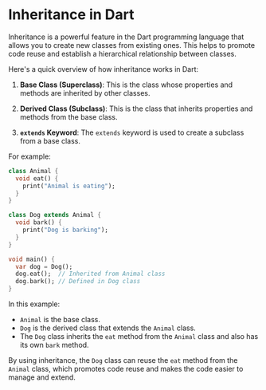 # Inheritance in Dart

Inheritance is a powerful feature in the Dart programming language that allows you to create new classes from existing ones. This helps to promote code reuse and establish a hierarchical relationship between classes.

Here's a quick overview of how inheritance works in Dart:

1. **Base Class (Superclass)**: This is the class whose properties and methods are inherited by other classes. 

2. **Derived Class (Subclass)**: This is the class that inherits properties and methods from the base class.

3. **`extends` Keyword**: The `extends` keyword is used to create a subclass from a base class.

For example:

```dart
class Animal {
  void eat() {
    print("Animal is eating");
  }
}

class Dog extends Animal {
  void bark() {
    print("Dog is barking");
  }
}

void main() {
  var dog = Dog();
  dog.eat();  // Inherited from Animal class
  dog.bark(); // Defined in Dog class
}
```

In this example:
- `Animal` is the base class.
- `Dog` is the derived class that extends the `Animal` class.
- The `Dog` class inherits the `eat` method from the `Animal` class and also has its own `bark` method.

By using inheritance, the `Dog` class can reuse the `eat` method from the `Animal` class, which promotes code reuse and makes the code easier to manage and extend.
